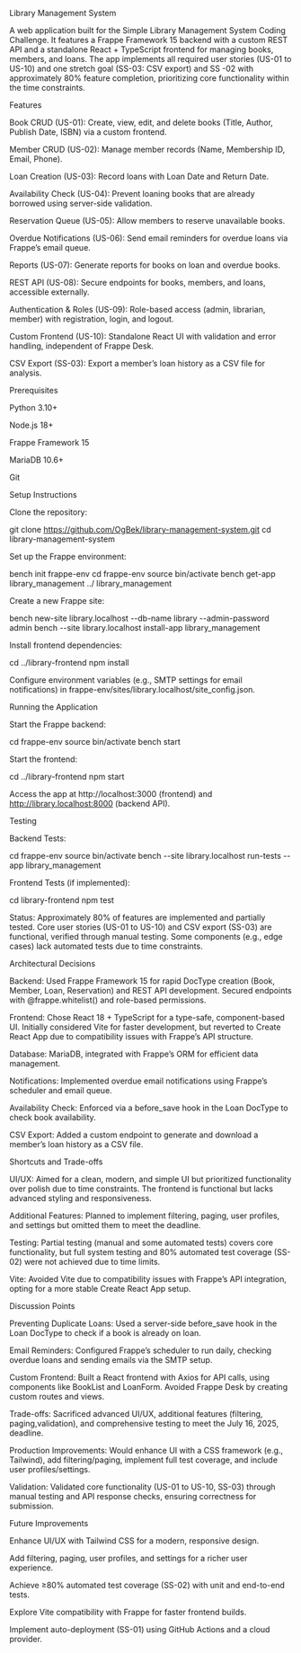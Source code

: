 Library Management System

A web application built for the Simple Library Management System Coding Challenge. It features a Frappe Framework 15 backend with a custom REST API and a standalone React + TypeScript frontend for managing books, members, and loans. The app implements all required user stories (US-01 to US-10) and one stretch goal (SS-03: CSV export) and SS -02 with approximately 80% feature completion, prioritizing core functionality within the time constraints.

Features





Book CRUD (US-01): Create, view, edit, and delete books (Title, Author, Publish Date, ISBN) via a custom frontend.



Member CRUD (US-02): Manage member records (Name, Membership ID, Email, Phone).



Loan Creation (US-03): Record loans with Loan Date and Return Date.



Availability Check (US-04): Prevent loaning books that are already borrowed using server-side validation.



Reservation Queue (US-05): Allow members to reserve unavailable books.



Overdue Notifications (US-06): Send email reminders for overdue loans via Frappe’s email queue.



Reports (US-07): Generate reports for books on loan and overdue books.



REST API (US-08): Secure endpoints for books, members, and loans, accessible externally.



Authentication & Roles (US-09): Role-based access (admin, librarian, member) with registration, login, and logout.



Custom Frontend (US-10): Standalone React UI with validation and error handling, independent of Frappe Desk.



CSV Export (SS-03): Export a member’s loan history as a CSV file for analysis.

Prerequisites





Python 3.10+



Node.js 18+



Frappe Framework 15



MariaDB 10.6+



Git

Setup Instructions





Clone the repository:

git clone https://github.com/OgBek/library-management-system.git
cd library-management-system



Set up the Frappe environment:

bench init frappe-env
cd frappe-env
source bin/activate
bench get-app library_management ../ library_management



Create a new Frappe site:

bench new-site library.localhost --db-name library --admin-password admin
bench --site library.localhost install-app library_management



Install frontend dependencies:

cd ../library-frontend
npm install



Configure environment variables (e.g., SMTP settings for email notifications) in frappe-env/sites/library.localhost/site_config.json.

Running the Application





Start the Frappe backend:

cd frappe-env
source bin/activate
bench start



Start the frontend:

cd ../library-frontend
npm start



Access the app at http://localhost:3000 (frontend) and http://library.localhost:8000 (backend API).

Testing





Backend Tests:

cd frappe-env
source bin/activate
bench --site library.localhost run-tests --app library_management



Frontend Tests (if implemented):

cd library-frontend
npm test



Status: Approximately 80% of features are implemented and partially tested. Core user stories (US-01 to US-10) and CSV export (SS-03) are functional, verified through manual testing. Some components (e.g., edge cases) lack automated tests due to time constraints.

Architectural Decisions





Backend: Used Frappe Framework 15 for rapid DocType creation (Book, Member, Loan, Reservation) and REST API development. Secured endpoints with @frappe.whitelist() and role-based permissions.



Frontend: Chose React 18 + TypeScript for a type-safe, component-based UI. Initially considered Vite for faster development, but reverted to Create React App due to compatibility issues with Frappe’s API structure.



Database: MariaDB, integrated with Frappe’s ORM for efficient data management.



Notifications: Implemented overdue email notifications using Frappe’s scheduler and email queue.



Availability Check: Enforced via a before_save hook in the Loan DocType to check book availability.



CSV Export: Added a custom endpoint to generate and download a member’s loan history as a CSV file.

Shortcuts and Trade-offs





UI/UX: Aimed for a clean, modern, and simple UI but prioritized functionality over polish due to time constraints. The frontend is functional but lacks advanced styling and responsiveness.



Additional Features: Planned to implement filtering, paging, user profiles, and settings but omitted them to meet the deadline.



Testing: Partial testing (manual and some automated tests) covers core functionality, but full system testing and 80% automated test coverage (SS-02) were not achieved due to time limits.



Vite: Avoided Vite due to compatibility issues with Frappe’s API integration, opting for a more stable Create React App setup.

Discussion Points





Preventing Duplicate Loans: Used a server-side before_save hook in the Loan DocType to check if a book is already on loan.



Email Reminders: Configured Frappe’s scheduler to run daily, checking overdue loans and sending emails via the SMTP setup.



Custom Frontend: Built a React frontend with Axios for API calls, using components like BookList and LoanForm. Avoided Frappe Desk by creating custom routes and views.



Trade-offs: Sacrificed advanced UI/UX, additional features (filtering, paging,validation), and comprehensive testing to meet the July 16, 2025, deadline.



Production Improvements: Would enhance UI with a CSS framework (e.g., Tailwind), add filtering/paging, implement full test coverage, and include user profiles/settings.



Validation: Validated core functionality (US-01 to US-10, SS-03) through manual testing and API response checks, ensuring correctness for submission.

Future Improvements





Enhance UI/UX with Tailwind CSS for a modern, responsive design.



Add filtering, paging, user profiles, and settings for a richer user experience.



Achieve ≥80% automated test coverage (SS-02) with unit and end-to-end tests.



Explore Vite compatibility with Frappe for faster frontend builds.



Implement auto-deployment (SS-01) using GitHub Actions and a cloud provider.


